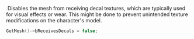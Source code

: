  Disables the mesh from receiving decal textures, which are typically used for visual effects or wear. This might be done to prevent unintended texture modifications on the character's model.

```CPP
GetMesh()->bReceivesDecals = false;
```
